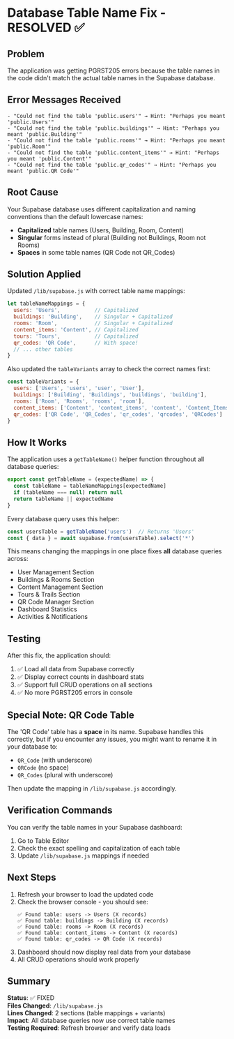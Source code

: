 # Database Table Name Fix - RESOLVED ✅

## Problem
The application was getting PGRST205 errors because the table names in the code didn't match the actual table names in the Supabase database.

## Error Messages Received
```
- "Could not find the table 'public.users'" → Hint: "Perhaps you meant 'public.Users'"
- "Could not find the table 'public.buildings'" → Hint: "Perhaps you meant 'public.Building'"  
- "Could not find the table 'public.rooms'" → Hint: "Perhaps you meant 'public.Room'"
- "Could not find the table 'public.content_items'" → Hint: "Perhaps you meant 'public.Content'"
- "Could not find the table 'public.qr_codes'" → Hint: "Perhaps you meant 'public.QR Code'"
```

## Root Cause
Your Supabase database uses different capitalization and naming conventions than the default lowercase names:
- **Capitalized** table names (Users, Building, Room, Content)
- **Singular** forms instead of plural (Building not Buildings, Room not Rooms)
- **Spaces** in some table names (QR Code not QR_Codes)

## Solution Applied

Updated `/lib/supabase.js` with correct table name mappings:

```javascript
let tableNameMappings = {
  users: 'Users',           // Capitalized
  buildings: 'Building',    // Singular + Capitalized
  rooms: 'Room',            // Singular + Capitalized  
  content_items: 'Content', // Capitalized
  tours: 'Tours',           // Capitalized
  qr_codes: 'QR Code',      // With space!
  // ... other tables
}
```

Also updated the `tableVariants` array to check the correct names first:

```javascript
const tableVariants = {
  users: ['Users', 'users', 'user', 'User'],
  buildings: ['Building', 'Buildings', 'buildings', 'building'],
  rooms: ['Room', 'Rooms', 'rooms', 'room'],
  content_items: ['Content', 'content_items', 'content', 'Content_Items'],
  qr_codes: ['QR Code', 'QR_Codes', 'qr_codes', 'qrcodes', 'QRCodes']
}
```

## How It Works

The application uses a `getTableName()` helper function throughout all database queries:

```javascript
export const getTableName = (expectedName) => {
  const tableName = tableNameMappings[expectedName]
  if (tableName === null) return null
  return tableName || expectedName
}
```

Every database query uses this helper:
```javascript
const usersTable = getTableName('users')  // Returns 'Users'
const { data } = await supabase.from(usersTable).select('*')
```

This means changing the mappings in one place fixes **all** database queries across:
- User Management Section
- Buildings & Rooms Section
- Content Management Section
- Tours & Trails Section
- QR Code Manager Section
- Dashboard Statistics
- Activities & Notifications

## Testing

After this fix, the application should:
1. ✅ Load all data from Supabase correctly
2. ✅ Display correct counts in dashboard stats
3. ✅ Support full CRUD operations on all sections
4. ✅ No more PGRST205 errors in console

## Special Note: QR Code Table

The 'QR Code' table has a **space** in its name. Supabase handles this correctly, but if you encounter any issues, you might want to rename it in your database to:
- `QR_Code` (with underscore)
- `QRCode` (no space)
- `QR_Codes` (plural with underscore)

Then update the mapping in `/lib/supabase.js` accordingly.

## Verification Commands

You can verify the table names in your Supabase dashboard:
1. Go to Table Editor
2. Check the exact spelling and capitalization of each table
3. Update `/lib/supabase.js` mappings if needed

## Next Steps

1. Refresh your browser to load the updated code
2. Check the browser console - you should see:
   ```
   ✅ Found table: users -> Users (X records)
   ✅ Found table: buildings -> Building (X records)
   ✅ Found table: rooms -> Room (X records)
   ✅ Found table: content_items -> Content (X records)
   ✅ Found table: qr_codes -> QR Code (X records)
   ```
3. Dashboard should now display real data from your database
4. All CRUD operations should work properly

## Summary

**Status**: ✅ FIXED  
**Files Changed**: `/lib/supabase.js`  
**Lines Changed**: 2 sections (table mappings + variants)  
**Impact**: All database queries now use correct table names  
**Testing Required**: Refresh browser and verify data loads